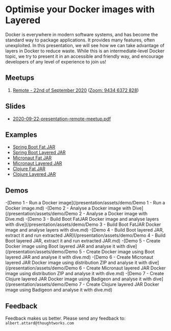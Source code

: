 # Optimise your Docker images with Layered

Docker is everywhere in modern software systems, and has become the standard way to package applications. It provides many features, often unexploited. In this presentation, we will see how we can take advantage of layers in Docker to reduce waste. While this is an intermediate-level Docker topic, we try to present it in an accessible and friendly way, and encourage developers of any level of experience to join us!

## Meetups

1. [Remote - 22nd of September 2020](https://www.meetup.com/ThoughtWorks_Koeln/events/273188426/) ([Zoom: 9434 6372 828](https://thoughtworks.zoom.us/j/94346372828))

## Slides

- [2020-09-22-presentation-remote-meetup.pdf](/presentation/assets/pdf/2020-09-22-presentation-remote-meetup.pdf)

## Examples

- [Spring Boot Fat JAR](/examples/README.md#spring-boot-fat-jar)
- [Spring Boot Layered JAR](/examples/README.md#spring-boot-layered-jar)
- [Micronaut Fat JAR](/examples/README.md#micronaut-fat-jar)
- [Micronaut Layered JAR](/examples/README.md#micronaut-layered-jar)
- [Clojure Fat JAR](/examples/README.md#clojure-fat-jar)
- [Clojure Layered JAR](/examples/README.md#clojure-layered-jar)

## Demos

-[Demo 1 - Run a Docker image](/presentation/assets/demo/Demo 1 - Run a Docker image.md)
-[Demo 2 - Analyse a Docker image with Dive](/presentation/assets/demo/Demo 2 - Analyse a Docker image with Dive.md)
-[Demo 3 - Build Boot FatJAR Docker image and analyse layers with dive](/presentation/assets/demo/Demo 3 - Build Boot FatJAR Docker image and analyse layers with dive.md)
-[Demo 4 - Build Boot layered JAR, extract it and run extracted JAR](/presentation/assets/demo/Demo 4 - Build Boot layered JAR, extract it and run extracted JAR.md)
-[Demo 5 - Create Docker image using Boot layered JAR and analyse it with dive](/presentation/assets/demo/Demo 5 - Create Docker image using Boot layered JAR and analyse it with dive.md)
-[Demo 6 - Create Micronaut layered JAR Docker image using distribution ZIP and analyse it with dive](/presentation/assets/demo/Demo 6 - Create Micronaut layered JAR Docker image using distribution ZIP and analyse it with dive.md)
-[Demo 7 - Create Clojure layered JAR Docker image using Badigeon and analyse it with dive](/presentation/assets/demo/Demo 7 - Create Clojure layered JAR Docker image using Badigeon and analyse it with dive.md)

## Feedback

Feedback makes us better. Please send any feedback to: `albert.attard@thoughtworks.com`
